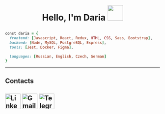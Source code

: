 <h1 align="center"> 
  
  Hello, I'm Daria <img src="https://media1.giphy.com/media/chtHIJJHS4masrqn0x/giphy.gif?cid=790b7611befcd074b8f3d752cc073dd13c6f5ec1ebe689c8&rid=giphy.gif&ct=s" width="50"/>
</div>


</h1> 

```ruby
const daria = {
  frontend: [Javascript, React, Redux, HTML, CSS, Sass, Bootstrap],
  backend: [Node, MySQL, PostgreSQL, Express],
  tools: [Jest, Docker, Figma],
  
  languages: [Russian, English, Czech, German]
}
```
<hr>

<h2> Contacts <h2>
  
  [<img alt="LinkedIn" width="50px" src="https://cdn-icons-png.flaticon.com/512/145/145807.png"/>][linkedin]
  [<img alt="Gmail" width="50px" src="https://cdn-icons-png.flaticon.com/512/732/732200.png"/>][gmail]
  [<img alt="Telegram" width="50px" src="https://cdn-icons-png.flaticon.com/512/906/906377.png"/>][telegram]

  
  [linkedin]: https://www.linkedin.com/in/daria-web/
  [gmail]: mailto:dariaaiv@gmail.com
  [telegram]: https://t.me/dshiv
<!--

Here are some ideas to get you started:

- 🔭 I’m currently working on ...
- 🌱 I’m currently learning ...
- 👯 I’m looking to collaborate on ...
- 🤔 I’m looking for help with ...
- 💬 Ask me about ...
- 📫 How to reach me: ...
- 😄 Pronouns: ...
- ⚡ Fun fact: ...

Двигающийся код
[![Typing SVG](https://readme-typing-svg.herokuapp.com?color=%2336BCF7&lines=Computer+science+student)](https://git.io/typing-svg)
-->
